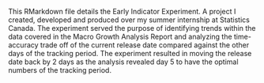 This RMarkdown file details the Early Indicator Experiment. A project I created, developed and produced over my summer internship at Statistics Canada. The experiment served the purpose of identifying trends within the data covered in the Macro Growth Analysis Report and analyzing the time-accuracy trade off of the current release date compared against the other days of the tracking period. The experiment resulted in moving the release date back by 2 days as the analysis revealed day 5 to have the optimal numbers of the tracking period.
